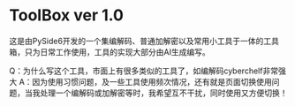 # ToolBox ver 1.0
这是由PySide6开发的一个集编解码、普通加解密以及常用小工具于一体的工具箱，只为日常工作使用，工具的实现大部分由AI生成编写。


Q：为什么写这个工具，市面上有很多类似的工具了，如编解码cyberchelf非常强大
A：因为使用习惯问题，及一些工具使用频次情况，还有就是页面切换使用问题，当我处理一个编解码或加解密等时，我希望互不干扰，同时使用又方便切换！


